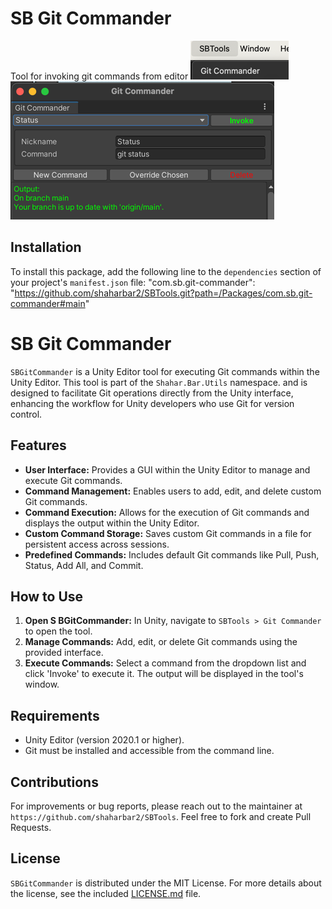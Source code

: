 # SB Git Commander

Tool for invoking git commands from editor
![img.png](img.png)
![img_1.png](img_1.png)
## Installation

To install this package, add the following line to the `dependencies` section of your project's `manifest.json` file:
"com.sb.git-commander": "https://github.com/shaharbar2/SBTools.git?path=/Packages/com.sb.git-commander#main"

# SB Git Commander

`SBGitCommander` is a Unity Editor tool for executing Git commands within the Unity Editor.
This tool is part of the `Shahar.Bar.Utils` namespace. and is designed to facilitate Git operations directly from the 
Unity interface, enhancing the workflow for Unity developers who use Git for version control.

## Features

- **User Interface:** Provides a GUI within the Unity Editor to manage and execute Git commands.
- **Command Management:** Enables users to add, edit, and delete custom Git commands.
- **Command Execution:** Allows for the execution of Git commands and displays the output within the Unity Editor.
- **Custom Command Storage:** Saves custom Git commands in a file for persistent access across sessions.
- **Predefined Commands:** Includes default Git commands like Pull, Push, Status, Add All, and Commit.

## How to Use

1. **Open S BGitCommander:** In Unity, navigate to `SBTools > Git Commander` to open the tool.
2. **Manage Commands:** Add, edit, or delete Git commands using the provided interface.
3. **Execute Commands:** Select a command from the dropdown list and click 'Invoke' to execute it. The output will be displayed in the tool's window.

## Requirements

- Unity Editor (version 2020.1 or higher).
- Git must be installed and accessible from the command line.

## Contributions

For improvements or bug reports, please reach out to the maintainer at `https://github.com/shaharbar2/SBTools`.
Feel free to fork and create Pull Requests.

## License

`SBGitCommander` is distributed under the MIT License.
For more details about the license, see the included [LICENSE.md](LICENSE.md) file.